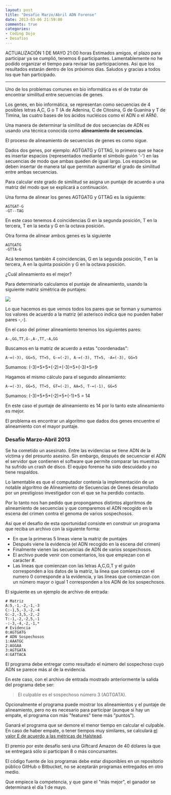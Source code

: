 ```yaml
---
layout: post
title: "Desafio Marzo/Abril ADN Forense"
date: 2013-03-06 21:59:00
comments: true
categories: 
- Coding Dojo
- Desafíos
---
```


ACTUALIZACIÓN 1 DE MAYO 21:00 horas
Estimados amigos, el plazo para participar ya se cumplió, tenemos 6 participantes. Lamentablemente no he podido organizar el tiempo para revisar las participaciones. Así que los resultados estarán dentro de los próximos días.
Saludos y gracias a todos los que han participado.

*************************************************************


Uno de los problemas comunes en bio informática es el de tratar de encontrar similitud entre secuencias de genes.

Los genes, en bio informática, se representan como secuencias de 4 posibles letras A,C, G o T (A de Adenina, C de Citosina, G de Guanina y T de Timina, las cuatro bases de los ácidos nucléicos como el ADN o el ARN).

Una manera de determinar la similitud de dos secuencias de ADN es usando una técnica conocida como **alineamiento de secuencias**.

El proceso de alineamiento de secuencias de genes es como sigue.

Dados dos genes, por ejemplo: AGTGATG y GTTAG, lo primero que se hace es insertar espacios (representados mediante el símbolo guión '-') en las secuencias de modo que ambas queden de igual largo. Los espacios se deben insertar de manera tal que permitan aumentar el grado de similitud entre ambas secuencias. 

Para calcular este grado de similitud se asigna un puntaje de acuerdo a una matriz del modo que se explicará a continuación.

Una forma de alinear los genes AGTGATG y GTTAG es la siguiente:

	AGTGAT-G
	-GT--TAG

En este caso tenemos 4 coincidencias G en la segunda posición, T en la tercera, T en la sexta y G en la octava posición.

Otra forma de alinear ambos genes es la siguiente

	AGTGATG
	-GTTA-G

Acá tenemos también 4 coincidencias, G en la segunda posición, T en la tercera, A en la quinta posición y G en la octava posición.

¿Cuál alineamiento es el mejor?

Para determinarlo calculamos el puntaje de alineamiento, usando la siguiente matriz simétrica de puntajes:

![](/images/2013/03/matriz_genes.gif)

Lo que hacemos es que vemos todos los pares que se forman y sumamos los valores de acuerdo a la matriz (el asterisco indica que no pueden haber pares -,-).

En el caso del primer alineamiento tenemos los siguientes pares:

	A-,GG,TT,G-,A-,TT,-A,GG

Buscamos en la matriz de acuerdo a estas "coordenadas":

	A-=(-3), GG=5, TT=5, G-=(-2), A-=(-3), TT=5, -A=(-3), GG=5

Sumamos: (-3)+5+5+(-2)+(-3)+5+(-3)+5=9

Hagamos el mismo cálculo para el segundo alineamiento:

	A-=(-3), GG=5, TT=5, GT=(-2), AA=5, T-=(-1), GG=5

Sumamos: (-3)+5+5+(-2)+5+(-1)+5 = 14

En este caso el puntaje de alineamiento es 14 por lo tanto este alineamiento es mejor.

El problema es encontrar un algoritmo que dados dos genes encuentre el alineamiento con el mayor puntaje.

### Desafío Marzo-Abril 2013

Se ha cometido un asesinato. Entre las evidencias se tiene ADN de la víctima y del presunto asesino. Sin embargo, después de secuenciar el ADN el servidor que contienen el software que permite comparar las muestras ha sufrido un crash de disco. El equipo forense ha sido descuidado y no tiene respaldos.

Lo lamentable es que el computador contenía la implementación de un notable algoritmo de Alineamiento de Secuencias de Genes desarrollado por un prestigioso investigador con el que se ha perdido contacto.

Por lo tanto nos han pedido que propongamos distintos algoritmos de alineamiento de secuencias y que comparemos el ADN recogido en la escena del crimen contra el genoma de varios sospechosos.

Así que el desafío de esta oportunidad consiste en construir un programa que reciba un archivo con la siguiente forma:
- En que la primeras 5 lineas viene la matriz de puntajes
- Después viene la evidencia (el ADN recogido en la escena del crimen)
- Finalmente vienen las secuencias de ADN de varios sospechosos.
- El archivo puede venir con comentarios, los que empiezan con el carácter #. 
- Las lineas que comienzan con las letras A,C,G,T y el guión corresponden a los datos de la matriz, la linea que comienza con el numero 0 corresponde a la evidencia, y las lineas que comienzan con un número mayor o igual 1 corresponden a los ADN de los sospechosos.

El siguiente es un ejemplo de archivo de entrada:

	# Matriz
	A:5,-1,-2,-1,-3
	C:-1,5,-3,-2,-4
	G:-2,-3,5,-2,-2
	T:-1,-2,-2,5,-1
	-:-3,-4,-2,-1,*
	# Evidencia
	0:AGTGATG
	# ADN Sospechosos
	1:AAATGC
	2:AGGAA
	3:AGTGATA
	4:GATTACA
 
El programa debe entregar como resultado el número del sospechoso cuyo ADN se parece más al de la evidencia.

En este caso, con el archivo de entrada mostrado anteriormente la salida del programa debe ser: 

> El culpable es el sospechoso número 3 (AGTGATA).

Opcionalmente el programa puede mostrar los alineamientos y el puntaje de alineamiento, pero no es necesario para participar (aunque si hay un empate, el programa con más "features" tiene más "puntos").

Ganará el programa que se demore el menor tiempo en calcular el culpable. En caso de haber empate, o tener tiempos muy similares, se calculará [el valor E de acuerdo a las métricas de Halstead](https://www.programando.org/blog/2013/01/10/desafio-enero-las-metricas-de-halstead.html).

El premio por este desafío será una Giftcard Amazon de 40 dólares la que se entregará sólo si participan 8 o más concursantes.

El código fuente de los programas debe estar disponibles en un repositorio público GitHub o Bitbucket, no se aceptarán programas entregados en otro medio.

Que empiece la competencia, y que gane el "más mejor", el ganador se determinará el día 1 de mayo.
 


